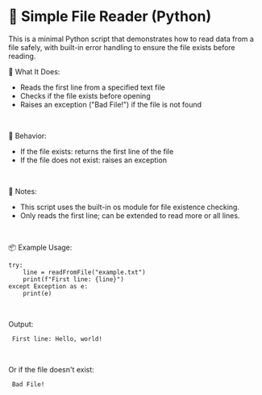 # 📂 Simple File Reader (Python)
This is a minimal Python script that demonstrates how to read data from a file safely, with built-in error handling to ensure the file exists before reading.
<br />

🧠 What It Does:

  * Reads the first line from a specified text file
  * Checks if the file exists before opening
  * Raises an exception ("Bad File!") if the file is not found
<br />

📝 Behavior:

  * If the file exists: returns the first line of the file
  * If the file does not exist: raises an exception
<br />

📂 Notes:

  * This script uses the built-in os module for file existence checking.
  * Only reads the first line; can be extended to read more or all lines.
<br />

📦 Example Usage:

    try:
        line = readFromFile("example.txt")
        print(f"First line: {line}")
    except Exception as e:
        print(e)
<br />
    
   Output:

     First line: Hello, world!
<br />

   Or if the file doesn't exist:

     Bad File!
